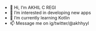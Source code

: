 - 👋 Hi, I’m AKHIL C REGI
- 👀 I’m interested in developing new apps
- 🌱 I’m currently learning Kotlin
- 📫 Message me on ig/twitter/@akhhyyl
